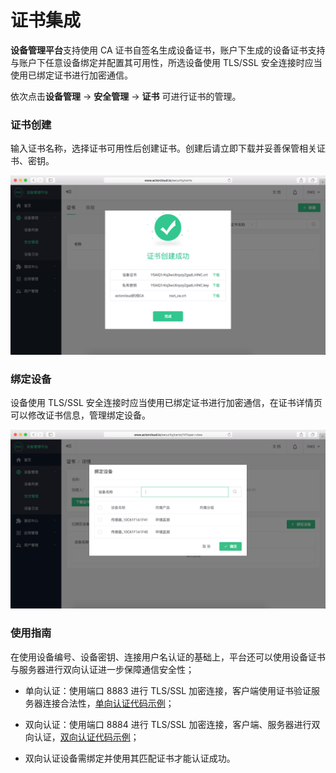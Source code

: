 # 证书集成

**设备管理平台**支持使用 CA 证书自签名生成设备证书，账户下生成的设备证书支持与账户下任意设备绑定并配置其可用性，所选设备使用 TLS/SSL 安全连接时应当使用已绑定证书进行加密通信。

依次点击**设备管理** -> **安全管理** -> **证书** 可进行证书的管理。


### 证书创建

输入证书名称，选择证书可用性后创建证书。创建后请立即下载并妥善保管相关证书、密钥。

![](/images/certs_create.png)


### 绑定设备

设备使用 TLS/SSL 安全连接时应当使用已绑定证书进行加密通信，在证书详情页可以修改证书信息，管理绑定设备。

![](/images/certs_bind.png)


### 使用指南

在使用设备编号、设备密钥、连接用户名认证的基础上，平台还可以使用设备证书与服务器进行双向认证进一步保障通信安全性；

- 单向认证：使用端口 8883 进行 TLS/SSL 加密连接，客户端使用证书验证服务器连接合法性，[单向认证代码示例](../access/single.md)；

- 双向认证：使用端口 8884 进行 TLS/SSL 加密连接，客户端、服务器进行双向认证，[双向认证代码示例](../access/twice.md)；

- 双向认证设备需绑定并使用其匹配证书才能认证成功。


